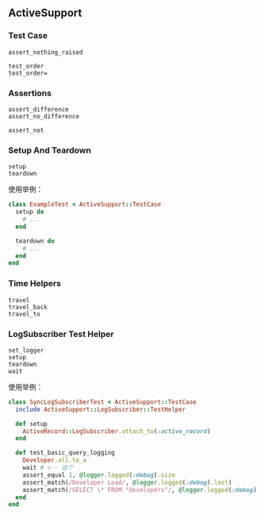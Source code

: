 ## ActiveSupport

### Test Case

```
assert_nothing_raised

test_order
test_order=
```

### Assertions

```
assert_difference
assert_no_difference

assert_not
```

### Setup And Teardown

```
setup
teardown
```

使用举例：

```ruby
class ExampleTest < ActiveSupport::TestCase
  setup do
    # ...
  end

  teardown do
    # ...
  end
end
```

### Time Helpers

```
travel
travel_back
travel_to
```

### LogSubscriber Test Helper

```
set_logger
setup
teardown
wait
```

使用举例：

```ruby
class SyncLogSubscriberTest < ActiveSupport::TestCase
  include ActiveSupport::LogSubscriber::TestHelper

  def setup
    ActiveRecord::LogSubscriber.attach_to(:active_record)
  end

  def test_basic_query_logging
    Developer.all.to_a
    wait # <-- 这个
    assert_equal 1, @logger.logged(:debug).size
    assert_match(/Developer Load/, @logger.logged(:debug).last)
    assert_match(/SELECT \* FROM "developers"/, @logger.logged(:debug).last)
  end
end
```
